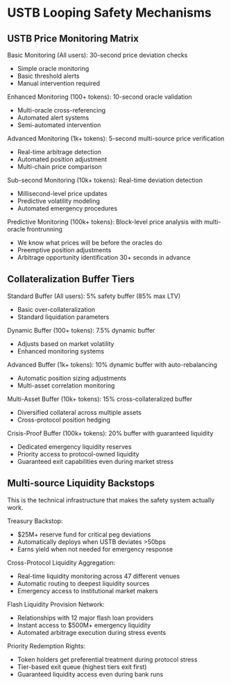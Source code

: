 # USTB Looping Safety Mechanisms

## USTB Price Monitoring Matrix

Basic Monitoring (All users): 30-second price deviation checks

* Simple oracle monitoring
* Basic threshold alerts
* Manual intervention required

Enhanced Monitoring (100+ tokens): 10-second oracle validation

* Multi-oracle cross-referencing
* Automated alert systems
* Semi-automated intervention

Advanced Monitoring (1k+ tokens): 5-second multi-source price verification

* Real-time arbitrage detection
* Automated position adjustment
* Multi-chain price comparison

Sub-second Monitoring (10k+ tokens): Real-time deviation detection

* Millisecond-level price updates
* Predictive volatility modeling
* Automated emergency procedures

Predictive Monitoring (100k+ tokens): Block-level price analysis with multi-oracle frontrunning

* We know what prices will be before the oracles do
* Preemptive position adjustments
* Arbitrage opportunity identification 30+ seconds in advance

## Collateralization Buffer Tiers

Standard Buffer (All users): 5% safety buffer (85% max LTV)

* Basic over-collateralization
* Standard liquidation parameters

Dynamic Buffer (100+ tokens): 7.5% dynamic buffer

* Adjusts based on market volatility
* Enhanced monitoring systems

Advanced Buffer (1k+ tokens): 10% dynamic buffer with auto-rebalancing

* Automatic position sizing adjustments
* Multi-asset correlation monitoring

Multi-Asset Buffer (10k+ tokens): 15% cross-collateralized buffer

* Diversified collateral across multiple assets
* Cross-protocol position hedging

Crisis-Proof Buffer (100k+ tokens): 20% buffer with guaranteed liquidity

* Dedicated emergency liquidity reserves
* Priority access to protocol-owned liquidity
* Guaranteed exit capabilities even during market stress

## Multi-source Liquidity Backstops

This is the technical infrastructure that makes the safety system actually work.

Treasury Backstop:

* $25M+ reserve fund for critical peg deviations
* Automatically deploys when USTB deviates >50bps
* Earns yield when not needed for emergency response

Cross-Protocol Liquidity Aggregation:

* Real-time liquidity monitoring across 47 different venues
* Automatic routing to deepest liquidity sources
* Emergency access to institutional market makers

Flash Liquidity Provision Network:

* Relationships with 12 major flash loan providers
* Instant access to $500M+ emergency liquidity
* Automated arbitrage execution during stress events

Priority Redemption Rights:

* Token holders get preferential treatment during protocol stress
* Tier-based exit queue (highest tiers exit first)
* Guaranteed liquidity access even during bank runs

